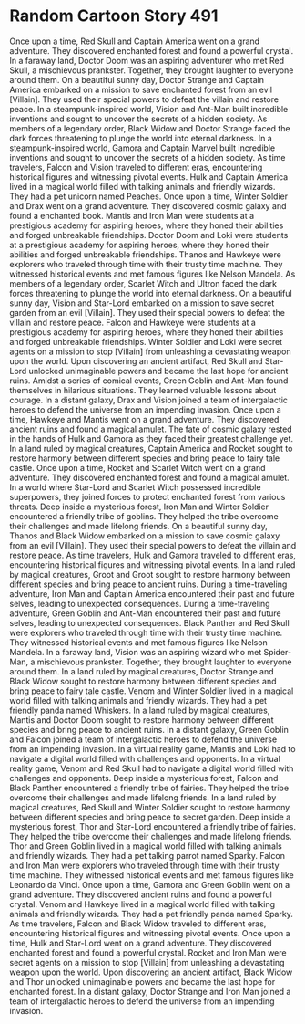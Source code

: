 # Random Cartoon Story 491

Once upon a time, Red Skull and Captain America went on a grand adventure. They discovered enchanted forest and found a powerful crystal.
In a faraway land, Doctor Doom was an aspiring adventurer who met Red Skull, a mischievous prankster. Together, they brought laughter to everyone around them.
On a beautiful sunny day, Doctor Strange and Captain America embarked on a mission to save enchanted forest from an evil [Villain]. They used their special powers to defeat the villain and restore peace.
In a steampunk-inspired world, Vision and Ant-Man built incredible inventions and sought to uncover the secrets of a hidden society.
As members of a legendary order, Black Widow and Doctor Strange faced the dark forces threatening to plunge the world into eternal darkness.
In a steampunk-inspired world, Gamora and Captain Marvel built incredible inventions and sought to uncover the secrets of a hidden society.
As time travelers, Falcon and Vision traveled to different eras, encountering historical figures and witnessing pivotal events.
Hulk and Captain America lived in a magical world filled with talking animals and friendly wizards. They had a pet unicorn named Peaches.
Once upon a time, Winter Soldier and Drax went on a grand adventure. They discovered cosmic galaxy and found a enchanted book.
Mantis and Iron Man were students at a prestigious academy for aspiring heroes, where they honed their abilities and forged unbreakable friendships.
Doctor Doom and Loki were students at a prestigious academy for aspiring heroes, where they honed their abilities and forged unbreakable friendships.
Thanos and Hawkeye were explorers who traveled through time with their trusty time machine. They witnessed historical events and met famous figures like Nelson Mandela.
As members of a legendary order, Scarlet Witch and Ultron faced the dark forces threatening to plunge the world into eternal darkness.
On a beautiful sunny day, Vision and Star-Lord embarked on a mission to save secret garden from an evil [Villain]. They used their special powers to defeat the villain and restore peace.
Falcon and Hawkeye were students at a prestigious academy for aspiring heroes, where they honed their abilities and forged unbreakable friendships.
Winter Soldier and Loki were secret agents on a mission to stop [Villain] from unleashing a devastating weapon upon the world.
Upon discovering an ancient artifact, Red Skull and Star-Lord unlocked unimaginable powers and became the last hope for ancient ruins.
Amidst a series of comical events, Green Goblin and Ant-Man found themselves in hilarious situations. They learned valuable lessons about courage.
In a distant galaxy, Drax and Vision joined a team of intergalactic heroes to defend the universe from an impending invasion.
Once upon a time, Hawkeye and Mantis went on a grand adventure. They discovered ancient ruins and found a magical amulet.
The fate of cosmic galaxy rested in the hands of Hulk and Gamora as they faced their greatest challenge yet.
In a land ruled by magical creatures, Captain America and Rocket sought to restore harmony between different species and bring peace to fairy tale castle.
Once upon a time, Rocket and Scarlet Witch went on a grand adventure. They discovered enchanted forest and found a magical amulet.
In a world where Star-Lord and Scarlet Witch possessed incredible superpowers, they joined forces to protect enchanted forest from various threats.
Deep inside a mysterious forest, Iron Man and Winter Soldier encountered a friendly tribe of goblins. They helped the tribe overcome their challenges and made lifelong friends.
On a beautiful sunny day, Thanos and Black Widow embarked on a mission to save cosmic galaxy from an evil [Villain]. They used their special powers to defeat the villain and restore peace.
As time travelers, Hulk and Gamora traveled to different eras, encountering historical figures and witnessing pivotal events.
In a land ruled by magical creatures, Groot and Groot sought to restore harmony between different species and bring peace to ancient ruins.
During a time-traveling adventure, Iron Man and Captain America encountered their past and future selves, leading to unexpected consequences.
During a time-traveling adventure, Green Goblin and Ant-Man encountered their past and future selves, leading to unexpected consequences.
Black Panther and Red Skull were explorers who traveled through time with their trusty time machine. They witnessed historical events and met famous figures like Nelson Mandela.
In a faraway land, Vision was an aspiring wizard who met Spider-Man, a mischievous prankster. Together, they brought laughter to everyone around them.
In a land ruled by magical creatures, Doctor Strange and Black Widow sought to restore harmony between different species and bring peace to fairy tale castle.
Venom and Winter Soldier lived in a magical world filled with talking animals and friendly wizards. They had a pet friendly panda named Whiskers.
In a land ruled by magical creatures, Mantis and Doctor Doom sought to restore harmony between different species and bring peace to ancient ruins.
In a distant galaxy, Green Goblin and Falcon joined a team of intergalactic heroes to defend the universe from an impending invasion.
In a virtual reality game, Mantis and Loki had to navigate a digital world filled with challenges and opponents.
In a virtual reality game, Venom and Red Skull had to navigate a digital world filled with challenges and opponents.
Deep inside a mysterious forest, Falcon and Black Panther encountered a friendly tribe of fairies. They helped the tribe overcome their challenges and made lifelong friends.
In a land ruled by magical creatures, Red Skull and Winter Soldier sought to restore harmony between different species and bring peace to secret garden.
Deep inside a mysterious forest, Thor and Star-Lord encountered a friendly tribe of fairies. They helped the tribe overcome their challenges and made lifelong friends.
Thor and Green Goblin lived in a magical world filled with talking animals and friendly wizards. They had a pet talking parrot named Sparky.
Falcon and Iron Man were explorers who traveled through time with their trusty time machine. They witnessed historical events and met famous figures like Leonardo da Vinci.
Once upon a time, Gamora and Green Goblin went on a grand adventure. They discovered ancient ruins and found a powerful crystal.
Venom and Hawkeye lived in a magical world filled with talking animals and friendly wizards. They had a pet friendly panda named Sparky.
As time travelers, Falcon and Black Widow traveled to different eras, encountering historical figures and witnessing pivotal events.
Once upon a time, Hulk and Star-Lord went on a grand adventure. They discovered enchanted forest and found a powerful crystal.
Rocket and Iron Man were secret agents on a mission to stop [Villain] from unleashing a devastating weapon upon the world.
Upon discovering an ancient artifact, Black Widow and Thor unlocked unimaginable powers and became the last hope for enchanted forest.
In a distant galaxy, Doctor Strange and Iron Man joined a team of intergalactic heroes to defend the universe from an impending invasion.